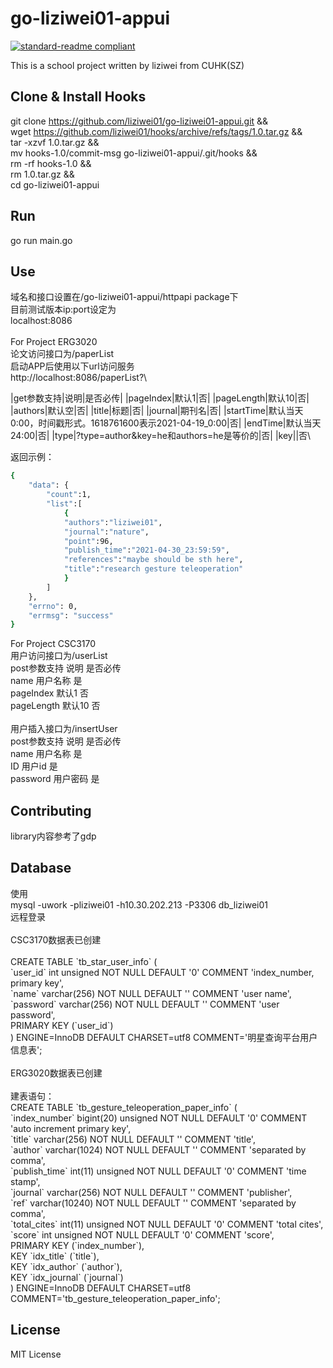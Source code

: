 # go-liziwei01-appui
[![standard-readme compliant](https://img.shields.io/badge/readme%20style-standard-brightgreen.svg?style=flat-square)](https://github.com/RichardLitt/standard-readme)

This is a school project written by liziwei from CUHK(SZ)

## Clone & Install Hooks

git clone https://github.com/liziwei01/go-liziwei01-appui.git &&\
wget https://github.com/liziwei01/hooks/archive/refs/tags/1.0.tar.gz &&\
tar -xzvf 1.0.tar.gz &&\
mv hooks-1.0/commit-msg go-liziwei01-appui/.git/hooks &&\
rm -rf hooks-1.0 &&\
rm 1.0.tar.gz &&\
cd go-liziwei01-appui

## Run

go run main.go

## Use

域名和接口设置在/go-liziwei01-appui/httpapi package下\
目前测试版本ip:port设定为\
localhost:8086\
\
For Project ERG3020\
论文访问接口为/paperList\
启动APP后使用以下url访问服务\
http://localhost:8086/paperList?\

|get参数支持|说明|是否必传|
|pageIndex|默认1|否|
|pageLength|默认10|否|
|authors|默认空|否|
|title|标题|否|
|journal|期刊名|否|
|startTime|默认当天0:00，时间戳形式。1618761600表示2021-04-19_0:00|否|
|endTime|默认当天24:00|否|
|type|?type=author&key=he和authors=he是等价的|否|
|key||否\

返回示例：

```bash
{
    "data": {
        "count":1,
        "list":[
            {
            "authors":"liziwei01",
            "journal":"nature",
            "point":96,
            "publish_time":"2021-04-30_23:59:59",
            "references":"maybe should be sth here",
            "title":"research gesture teleoperation"
            }
        ]
    },
    "errno": 0,
    "errmsg": "success"
}
```

For Project CSC3170\
用户访问接口为/userList\
post参数支持     说明      是否必传\
name            用户名称     是\
pageIndex       默认1       否\
pageLength      默认10      否\
\
用户插入接口为/insertUser\
post参数支持     说明      是否必传\
name          用户名称     是\
ID            用户id      是\
password      用户密码     是

## Contributing

library内容参考了gdp

## Database

使用\
mysql -uwork -pliziwei01 -h10.30.202.213 -P3306 db_liziwei01\
远程登录\
\
CSC3170数据表已创建\
\
CREATE TABLE \`tb_star_user_info\` (\
        \`user_id\` int unsigned NOT NULL DEFAULT '0' COMMENT 'index_number, primary key',\
        \`name\` varchar(256) NOT NULL DEFAULT '' COMMENT 'user name',\
        \`password\` varchar(256) NOT NULL DEFAULT '' COMMENT 'user password',\
        PRIMARY KEY (\`user_id\`)\
) ENGINE=InnoDB DEFAULT CHARSET=utf8 COMMENT='明星查询平台用户信息表';\
\
ERG3020数据表已创建\
\
建表语句：\
CREATE TABLE \`tb_gesture_teleoperation_paper_info\` (\
        \`index_number\` bigint(20) unsigned NOT NULL DEFAULT '0' COMMENT 'auto increment primary key',\
        \`title\` varchar(256) NOT NULL DEFAULT '' COMMENT 'title',\
        \`author\` varchar(1024) NOT NULL DEFAULT '' COMMENT 'separated by comma',\
        \`publish_time\` int(11) unsigned NOT NULL DEFAULT '0' COMMENT 'time stamp',\
        \`journal\` varchar(256) NOT NULL DEFAULT '' COMMENT 'publisher',\
        \`ref\` varchar(10240) NOT NULL DEFAULT '' COMMENT 'separated by comma',\
        \`total_cites\` int(11) unsigned NOT NULL DEFAULT '0' COMMENT 'total cites',\
        \`score\` int unsigned NOT NULL DEFAULT '0' COMMENT 'score',\
        PRIMARY KEY (\`index_number\`),\
        KEY \`idx_title\` (\`title\`),\
        KEY \`idx_author\` (\`author\`),\
        KEY \`idx_journal\` (\`journal\`)\
) ENGINE=InnoDB DEFAULT CHARSET=utf8 COMMENT='tb_gesture_teleoperation_paper_info';

## License

MIT License
